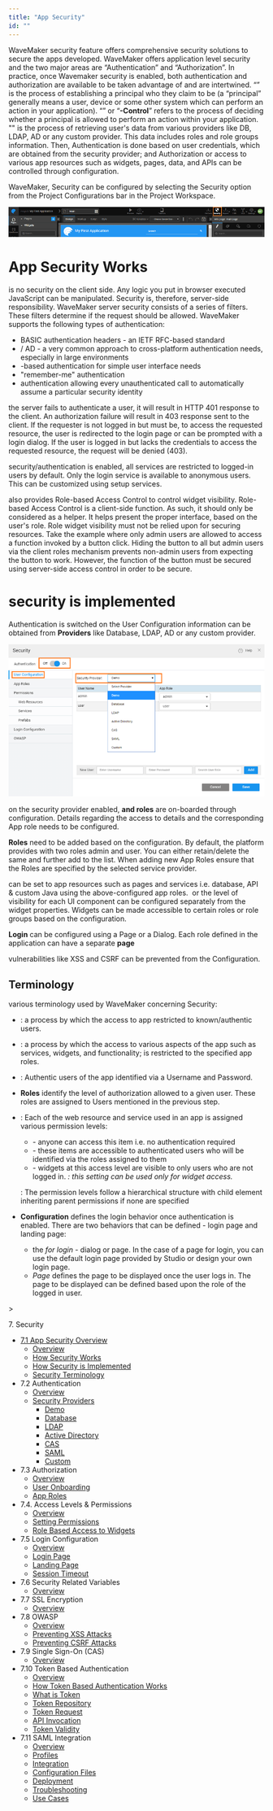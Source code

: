 ```yaml
---
title: "App Security"
id: ""
---
```


WaveMaker security feature offers comprehensive security solutions to secure the apps developed. WaveMaker offers application level security and the two major areas are “Authentication” and “Authorization”. In practice, once Wavemaker security is enabled, both authentication and authorization are available to be taken advantage of and are intertwined. “” is the process of establishing a principal who they claim to be (a “principal” generally means a user, device or some other system which can perform an action in your application). “” or “**\-Control**” refers to the process of deciding whether a principal is allowed to perform an action within your application. "" is the process of retrieving user's data from various providers like DB, LDAP, AD or any custom provider. This data includes roles and role groups information. Then, Authentication is done based on user credentials, which are obtained from the security provider; and Authorization or access to various app resources such as widgets, pages, data, and APIs can be controlled through configuration.

WaveMaker, Security can be configured by selecting the Security option from the Project Configurations bar in the Project Workspace.

[![sec_access](../assets/sec_access.png)](../assets/sec_access.png)

# App Security Works

is no security on the client side. Any logic you put in browser executed JavaScript can be manipulated. Security is, therefore, server-side responsibility. WaveMaker server security consists of a series of filters. These filters determine if the request should be allowed. WaveMaker supports the following types of authentication:

- BASIC authentication headers - an IETF RFC-based standard
- / AD - a very common approach to cross-platform authentication needs, especially in large environments
- \-based authentication for simple user interface needs
- "remember-me" authentication
- authentication allowing every unauthenticated call to automatically assume a particular security identity

the server fails to authenticate a user, it will result in HTTP 401 response to the client. An authorization failure will result in 403 response sent to the client. If the requester is not logged in but must be, to access the requested resource, the user is redirected to the login page or can be prompted with a login dialog. If the user is logged in but lacks the credentials to access the requested resource, the request will be denied (403).

security/authentication is enabled, all services are restricted to logged-in users by default. Only the login service is available to anonymous users. This can be customized using setup services.

also provides Role-based Access Control to control widget visibility. Role-based Access Control is a client-side function. As such, it should only be considered as a helper. It helps present the proper interface, based on the user's role. Role widget visibility must not be relied upon for securing resources. Take the example where only admin users are allowed to access a function invoked by a button click. Hiding the button to all but admin users via the client roles mechanism prevents non-admin users from expecting the button to work. However, the function of the button must be secured using server-side access control in order to be secure.

# security is implemented

Authentication is switched on the User Configuration information can be obtained from **Providers** like Database, LDAP, AD or any custom provider.

[![sec_prov](../assets/sec_prov.png)](../assets/sec_prov.png)

on the security provider enabled, **and roles** are on-boarded through configuration. Details regarding the access to details and the corresponding App role needs to be configured.

**Roles** need to be added based on the configuration. By default, the platform provides with two roles admin and user. You can either retain/delete the same and further add to the list. When adding new App Roles ensure that the Roles are specified by the selected service provider.

can be set to app resources such as pages and services i.e. database, API & custom Java using the above-configured app roles.  or the level of visibility for each UI component can be configured separately from the widget properties. Widgets can be made accessible to certain roles or role groups based on the configuration.

**Login** can be configured using a Page or a Dialog. Each role defined in the application can have a separate **page**

vulnerabilities like XSS and CSRF can be prevented from the Configuration.

## Terminology

various terminology used by WaveMaker concerning Security:

- : a process by which the access to app restricted to known/authentic users.
- : a process by which the access to various aspects of the app such as services, widgets, and functionality; is restricted to the specified app roles.
- : Authentic users of the app identified via a Username and Password.
- **Roles** identify the level of authorization allowed to a given user. These roles are assigned to Users mentioned in the previous step.
- : Each of the web resource and service used in an app is assigned various permission levels:
    
    - \- anyone can access this item i.e. no authentication required
    - \- these items are accessible to authenticated users who will be identified via the roles assigned to them
    - \- widgets at this access level are visible to only users who are not logged in. _: this setting can be used only for widget access._
    
    : The permission levels follow a hierarchical structure with child element inheriting parent permissions if none are specified
- **Configuration** defines the login behavior once authentication is enabled. There are two behaviors that can be defined - login page and landing page:
    - the _for login_ - dialog or page. In the case of a page for login, you can use the default login page provided by Studio or design your own login page.
    - _Page_ defines the page to be displayed once the user logs in. The page to be displayed can be defined based upon the role of the logged in user.

\>

7\. Security

- [7.1 App Security Overview](#)
    - [Overview](#)
    - [How Security Works](#working)
    - [How Security is Implemented](#implementation)
    - [Security Terminology](#terminology)
- 7.2 Authentication
    - [Overview](/learn/app-security/authentication/)
    - [Security Providers](/learn/app-security/authentication/#security-providers)
        - [Demo](/learn/app-security/authentication/#demo)
        - [Database](/learn/app-security/authentication/#database)
        - [LDAP](/learn/app-security/authentication/#ldap)
        - [Active Directory](/learn/app-security/authentication/#ad)
        - [CAS](/learn/app-security/authentication/#cas)
        - [SAML](/learn/app-security/authentication/#saml)
        - [Custom](/learn/app-security/authentication/#custom)
- 7.3 Authorization
    - [Overview](/learn/app-security/authorization/)
    - [User Onboarding](/learn/app-security/authorization/#user-onboarding)
    - [App Roles](/learn/app-security/authorization/#app-roles)
- 7.4. Access Levels & Permissions
    - [Overview](/learn/app-security/access-levels-permissions/)
    - [Setting Permissions](/learn/app-security/access-levels-permissions/#setting-permissions)
    - [Role Based Access to Widgets](/learn/app-security/access-levels-permissions/#role-based-access)
- 7.5 Login Configuration
    - [Overview](/learn/app-security/login-configuration/)
    - [Login Page](/learn/app-security/login-configuration/#login-page)
    - [Landing Page](/learn/app-security/login-configuration/#landing-page)
    - [Session Timeout](/learn/app-security/login-configuration/#session-timeout)
- 7.6 Security Related Variables
    - [Overview](/learn/app-security/security-variables)
- 7.7 SSL Encryption
    - [Overview](/learn/app-security/ssl-encryption/)
- 7.8 OWASP
    - [Overview](/learn/app-security/owasp/)
    - [Preventing XSS Attacks](/learn/app-security/owasp/#xss)
    - [Preventing CSRF Attacks](/learn/app-security/owasp/#csrf)
- 7.9 Single Sign-On (CAS)
    - [Overview](/learn/app-security/central-authentication-system/)
- 7.10 Token Based Authentication
    - [Overview](/learn/app-security/token-based-authentication/)
    - [How Token Based Authentication Works](/learn/app-security/token-based-authentication/#working)
    - [What is Token](/learn/app-security/token-based-authentication/#token)
    - [Token Repository](/learn/app-security/token-based-authentication/#token-repository)
    - [Token Request](/learn/app-security/token-based-authentication/#token-request)
    - [API Invocation](/learn/app-security/token-based-authentication/#api-invocation)
    - [Token Validity](/learn/app-security/token-based-authentication/#token-validity)
- 7.11 SAML Integration
    - [Overview](/learn/app-development/app-security/saml-integration/)
    - [Profiles](/learn/app-development/app-security/saml-integration/#profiles)
    - [Integration](/learn/app-development/app-security/saml-integration/#integration)
    - [Configuration Files](/learn/app-development/app-security/saml-integration/#files)
    - [Deployment](/learn/app-development/app-security/saml-integration/#deployment)
    - [Troubleshooting](/learn/app-development/app-security/saml-integration/#troubleshooting)
    - [Use Cases](/learn/app-development/app-security/saml-integration/#use-cases)
